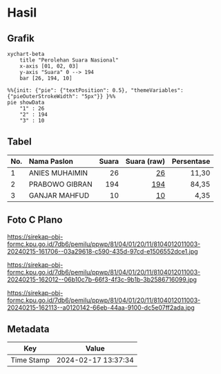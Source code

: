 # Hasil

## Grafik

```mermaid
xychart-beta
    title "Perolehan Suara Nasional"
    x-axis [01, 02, 03]
    y-axis "Suara" 0 --> 194
    bar [26, 194, 10]
```

```mermaid
%%{init: {"pie": {"textPosition": 0.5}, "themeVariables": {"pieOuterStrokeWidth": "5px"}} }%%
pie showData
    "1" : 26
    "2" : 194
    "3" : 10
```

## Tabel

| No. | Nama Paslon    | Suara | Suara (raw) | Persentase |
|:--- |:-------------- | -----:| -----------:| ----------:|
| 1   | ANIES MUHAIMIN | 26    | [26][p-1]   | 11,30      |
| 2   | PRABOWO GIBRAN | 194   | [194][p-2]  | 84,35      |
| 3   | GANJAR MAHFUD  | 10    | [10][p-3]   | 4,35       |


[p-1]: https://github.com/gigit-pemilu/pemilu-2024/blob/main/pilpres/hitung-suara/sub/81-maluku/sub/04-buru/sub/01-namlea/sub/2011-sanleko/sub/003-tps/sub/paslon-1.txt
[p-2]: https://github.com/gigit-pemilu/pemilu-2024/blob/main/pilpres/hitung-suara/sub/81-maluku/sub/04-buru/sub/01-namlea/sub/2011-sanleko/sub/003-tps/sub/paslon-2.txt
[p-3]: https://github.com/gigit-pemilu/pemilu-2024/blob/main/pilpres/hitung-suara/sub/81-maluku/sub/04-buru/sub/01-namlea/sub/2011-sanleko/sub/003-tps/sub/paslon-3.txt

## Foto C Plano

https://sirekap-obj-formc.kpu.go.id/7db6/pemilu/ppwp/81/04/01/20/11/8104012011003-20240215-161706--03a29618-c590-435d-97cd-e1506552dce1.jpg

https://sirekap-obj-formc.kpu.go.id/7db6/pemilu/ppwp/81/04/01/20/11/8104012011003-20240215-162012--06b10c7b-66f3-4f3c-9b1b-3b2586716099.jpg

https://sirekap-obj-formc.kpu.go.id/7db6/pemilu/ppwp/81/04/01/20/11/8104012011003-20240215-162113--a0120142-66eb-44aa-9100-dc5e07ff2ada.jpg


## Metadata

| Key        | Value               |
| ---------- | ------------------- |
| Time Stamp | 2024-02-17 13:37:34 |



